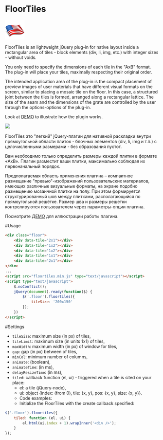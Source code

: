 # FloorTiles

![](US.png)

FloorTiles is an lightweight jQuery plug-in for native layout inside a rectangular area of ​​tiles - block elements (div, li, img, etc.) with integer sizes - without voids.

You only need to specify the dimensions of each tile in the "AxB" format. The plug-in will place your tiles, maximally respecting their original order.

The intended application area of ​​the plug-in is the compact placement of preview images of user materials that have different visual formats on the screen, similar to placing a mosaic tile on the floor. In this case, a structured joint between the tiles is formed, arranged along a rectangular lattice. The size of the seam and the dimensions of the grate are controlled by the user through the options-options of the plug-in.

Look at [DEMO](https://tontsacom.github.io/floortiles/) to illustrate how the plugin works.

[ru]: RU.png
![][ru]

FloorTiles это "легкий" jQuery-плагин для нативной раскладки внутри прямоугольной области плиток - блочных элементов (div, li, img и т.п.) с целочисленными размерами - без образования пустот.

Вам необходимо только определить размеры каждой плитки в формате «AxB». Плагин разместит ваши плитки, максимально соблюдая их первоначальный порядок.

Предполагаемая область применения плагина – компактное размещение "превью"-изображений пользовательских материалов, имеющих различные визуальные форматы, на экране подобно размещению мозаичной плитки на полу. При этом формируется структурированный шов между плитками, располагающийся по прямоугольной решётке. Размер шва и размеры решетки контролируются пользователем через параметры-опции плагина.

Посмотрите [ДЕМО](https://tontsacom.github.io/floortiles/) для иллюстрации работы плагина.

#Usage

```html    
<div class="floor">
	<div data-tile="2x1"></div>
	<div data-tile="1x2"></div>
	<div data-tile="1x2"></div>
	<div data-tile="1x1"></div>
	<div data-tile="2x1"></div>
</div>
...
<script src="floortiles.min.js" type="text/javascript"></script>
<script type="text/javascript">
	$.noConflict();
	jQuery(document).ready(function($) {
		$('.floor').floortiles({
			tileSize: '200x150'
		});
	})
</script>
```

#Settings

- `tileSize`: maximum size (in px) of tiles,
- `tileLimit`: maximum size (in units 1x1) of tiles,
- `maxWidth`: maximum width (in px) of window for tiles,
- `gap`: gap (in px) between of tiles,
- `minCol`: minimum number of columns,
- `animate`: (boolean),
- `animateTime`: (in ms),
- `delayResizeTime`: (in ms),
- `tiled`: callback function (el, ui) - triggered when a tile is sited on your place:
  - el: a tile (jQuery-node),
  - ui: object {index: (from 0), tile: {x, y}, pos: {x, y}, size: {x, y}}.
  - Code examples:
  - Initialize the FloorTiles with the create callback specified:

```js    
$('.floor').floortiles({
	tiled: function (el, ui) {
		el.html(ui.index + 1).wrapInner('<div />');
	}
});
```
